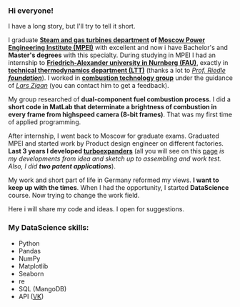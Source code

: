 ### Hi everyone! 

I have a long story, but I'll try to tell it short. 

I graduate **[Steam and gas turbines department](https://mpei.ru/lang/en/structure/Power_Machinery_and_Mechanics/sgt/Pages/default.aspx) of [Moscow Power Engineering Institute (MPEI)](https://mpei.ru/lang/en/Pages/default.aspx)** with excellent and now i have Bachelor's and **Master's degrees** with this specialty. During studying in MPEI I had an internship to **[Friedrich-Alexander university in Nurnberg (FAU)](https://www.fau.eu/)**, exactly in **[technical thermodynamics department (LTT)](https://www.ltt.tf.fau.de/)** (thanks a lot to *[Prof. Riedle](https://www.ltt.tf.fau.de/person/klaus-riedle/) **[foundation](https://mpei.ru/internationalactivities/international_programs_for_students_MPEI/Pages/Ridle.aspx)***). I worked in **[combustion technology group](https://www.ltt.tf.fau.de/forschung/arbeitsgruppen/verbrennungstechnik/)** under the guidance of *[Lars Zigan](https://www.ltt.tf.fau.de/person/lars-zigan/)* (you can contact him to get a feedback).

My group researched of **dual-component fuel combustion process**. I did a **short code in MatLab that determinate a brightness of combustion in every frame from highspeed camera (8-bit frames)**. That was my first time of applied programming. 

After internship, I went back to Moscow for graduate exams. Graduated MPEI and started work by Product design engineer on different factories. **Last 3 years I developed [turboexpanders](https://en.wikipedia.org/wiki/Turboexpander)** (all you will see on this [page](http://detander.overhaul-pro.ru/) *is my developments from idea and sketch up to assembling and work test. Also, I did **two patent applications***).

My work and short part of life in Germany reformed my views. **I want to keep up with the times**.  When I had the opportunity, I started **DataScience** course. Now trying to change the work field.

Here i will share my code and ideas. I open for suggestions.


### My DataScience skills:

* Python
* Pandas
* NumPy
* Matplotlib
* Seaborn
* re
* SQL (MangoDB)
* API ([VK](https://vk.com/))
